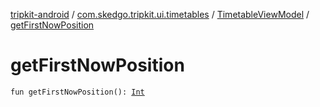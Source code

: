 [tripkit-android](../../index.md) / [com.skedgo.tripkit.ui.timetables](../index.md) / [TimetableViewModel](index.md) / [getFirstNowPosition](./get-first-now-position.md)

# getFirstNowPosition

`fun getFirstNowPosition(): `[`Int`](https://kotlinlang.org/api/latest/jvm/stdlib/kotlin/-int/index.html)